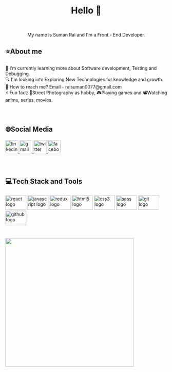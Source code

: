 
<h1 align="center">Hello 👋</h1>
<br clear="both">

<p align="center">My name is Suman Rai and I'm a Front - End Developer.</p>

###

<h2 align="left">⭐About me</h2>

###


<p align="left">📘  I'm currently learning more about Software development, Testing and Debugging.<br>🔍 I'm looking into Exploring New Technologies for knowledge and growth.<br>📧 How to reach me? Email - raisuman0077@gmail.com<br>⚡ Fun fact:  📸Street Photography as hobby, 🎮Playing games and 📽️Watching anime, series, movies.</p>

###
<br clear="one">
<h2 align="left">🌐Social Media</h2>

###

<div align="left">
  <a href="https://www.linkedin.com/in/samangsong-suman/" target="_blank" rel="noopener noreferrer"><img  src="https://img.shields.io/static/v1?message=LinkedIn&logo=linkedin&label=&color=0077B5&logoColor=white&labelColor=&style=for-the-badge" height="40" alt="linkedin logo"  /> </a>
  <a href = "mailto: raisuman0077@gmail.com" target="_blank" rel="noopener noreferrer" ><img src="https://img.shields.io/static/v1?message=Gmail&logo=gmail&label=&color=D14836&logoColor=white&labelColor=&style=for-the-badge" height="40" alt="gmail logo"  /> </a>
  <a href="https://twitter.com/samangsongsuman" target="_blank" rel="noopener noreferrer" ><img src="https://img.shields.io/static/v1?message=Twitter&logo=twitter&label=&color=1DA1F2&logoColor=white&labelColor=&style=for-the-badge" height="40" alt="twitter logo"  /> </a>
  <a href="https://www.facebook.com/samangsong.suman" target="_blank" rel="noopener noreferrer" ><img src="https://img.shields.io/static/v1?message=Facebook&logo=facebook&label=&color=1877F2&logoColor=white&labelColor=&style=for-the-badge" height="40" alt="facebook logo"  /> </a>
</div>

###
<br clear="one">
<h2 align="left">💻Tech Stack and Tools</h2>

###

<div align="left">
  <img src="https://cdn.jsdelivr.net/gh/devicons/devicon/icons/react/react-original.svg" height="45" width="65" alt="react logo"  />
  <img src="https://cdn.jsdelivr.net/gh/devicons/devicon/icons/javascript/javascript-original.svg" height="45" width="65" alt="javascript logo"  />
  <img src="https://cdn.jsdelivr.net/gh/devicons/devicon/icons/redux/redux-original.svg" height="45" width="65" alt="redux logo"  />
  <img src="https://cdn.jsdelivr.net/gh/devicons/devicon/icons/html5/html5-original.svg" height="45" width="65" alt="html5 logo"  />
  <img src="https://cdn.jsdelivr.net/gh/devicons/devicon/icons/css3/css3-original.svg" height="45" width="65" alt="css3 logo"  />
  <img src="https://cdn.jsdelivr.net/gh/devicons/devicon/icons/sass/sass-original.svg" height="45" width="65" alt="sass logo"  />
  <img src="https://cdn.jsdelivr.net/gh/devicons/devicon/icons/git/git-original.svg" height="45" width="65" alt="git logo"  />
  <img src="https://cdn.jsdelivr.net/npm/simple-icons@3.13.0/icons/github.svg"  height="45" width="65" alt="github logo"  />
</div>

###
<br clear="one">
<img src="https://github-readme-stats.vercel.app/api/top-langs/?username=raisuman0077&langs_count=8&theme=dark" height="400" />

###
